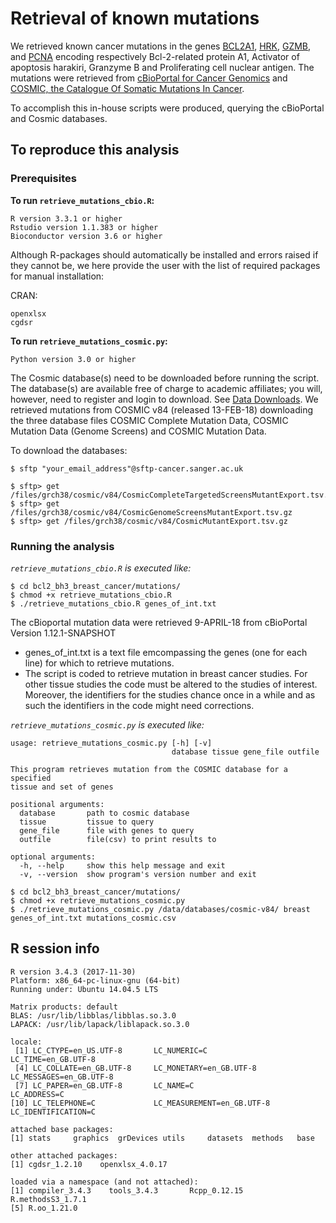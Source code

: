 # Retrieval of known mutations

We retrieved known cancer mutations in the genes [BCL2A1](http://www.uniprot.org/uniprot/Q16548), [HRK](http://www.uniprot.org/uniprot/O00198), [GZMB](http://www.uniprot.org/uniprot/P10144), and [PCNA](http://www.uniprot.org/uniprot/P12004) encoding respectively Bcl-2-related protein A1, Activator of apoptosis harakiri, Granzyme B and Proliferating cell nuclear antigen.
The mutations were retrieved from [cBioPortal for Cancer Genomics](http://www.cbioportal.org) and [COSMIC, the Catalogue Of Somatic Mutations In Cancer](http://cancer.sanger.ac.uk/cosmic).

To accomplish this in-house scripts were produced, querying the cBioPortal and Cosmic databases. 

## To reproduce this analysis

### Prerequisites

**To run ```retrieve_mutations_cbio.R```:**

```
R version 3.3.1 or higher
Rstudio version 1.1.383 or higher        
Bioconductor version 3.6 or higher
```
Although R-packages should automatically be installed and errors raised if they cannot be, we here provide the user with the list of required packages for manual installation:

CRAN:
```
openxlsx
cgdsr
```

**To run ```retrieve_mutations_cosmic.py```:**

```
Python version 3.0 or higher
```

The Cosmic database(s) need to be downloaded before running the script. The database(s) are available free of charge to academic affiliates; you will, however, need to register and login to download. See [Data Downloads](http://cancer.sanger.ac.uk/cosmic/download).
We retrieved mutations from COSMIC v84 (released 13-FEB-18) downloading the three database files COSMIC Complete Mutation Data, COSMIC Mutation Data (Genome Screens) and COSMIC Mutation Data.

To download the databases:
```
$ sftp "your_email_address"@sftp-cancer.sanger.ac.uk

$ sftp> get /files/grch38/cosmic/v84/CosmicCompleteTargetedScreensMutantExport.tsv.gz
$ sftp> get /files/grch38/cosmic/v84/CosmicGenomeScreensMutantExport.tsv.gz
$ sftp> get /files/grch38/cosmic/v84/CosmicMutantExport.tsv.gz
```


### Running the analysis

*```retrieve_mutations_cbio.R``` is executed like:*

```
$ cd bcl2_bh3_breast_cancer/mutations/
$ chmod +x retrieve_mutations_cbio.R
$ ./retrieve_mutations_cbio.R genes_of_int.txt

```
The cBioportal mutation data were retrieved 9-APRIL-18 from cBioPortal Version 1.12.1-SNAPSHOT

* genes_of_int.txt is a text file emcompassing the genes (one for each line) for which to retrieve mutations.
* The script is coded to retrieve mutation in breast cancer studies. For other tissue studies the code must be altered to the studies of interest. Moreover, the identifiers for the studies chance once in a while and as such the identifiers in the code might need corrections. 

*```retrieve_mutations_cosmic.py``` is executed like:*

```
usage: retrieve_mutations_cosmic.py [-h] [-v]
                                    database tissue gene_file outfile

This program retrieves mutation from the COSMIC database for a specified
tissue and set of genes

positional arguments:
  database       path to cosmic database
  tissue         tissue to query
  gene_file      file with genes to query
  outfile        file(csv) to print results to

optional arguments:
  -h, --help     show this help message and exit
  -v, --version  show program's version number and exit
```

```
$ cd bcl2_bh3_breast_cancer/mutations/
$ chmod +x retrieve_mutations_cosmic.py
$ ./retrieve_mutations_cosmic.py /data/databases/cosmic-v84/ breast genes_of_int.txt mutations_cosmic.csv
```

## R session info

```
R version 3.4.3 (2017-11-30)
Platform: x86_64-pc-linux-gnu (64-bit)
Running under: Ubuntu 14.04.5 LTS

Matrix products: default
BLAS: /usr/lib/libblas/libblas.so.3.0
LAPACK: /usr/lib/lapack/liblapack.so.3.0

locale:
 [1] LC_CTYPE=en_US.UTF-8       LC_NUMERIC=C               LC_TIME=en_GB.UTF-8       
 [4] LC_COLLATE=en_GB.UTF-8     LC_MONETARY=en_GB.UTF-8    LC_MESSAGES=en_GB.UTF-8   
 [7] LC_PAPER=en_GB.UTF-8       LC_NAME=C                  LC_ADDRESS=C              
[10] LC_TELEPHONE=C             LC_MEASUREMENT=en_GB.UTF-8 LC_IDENTIFICATION=C       

attached base packages:
[1] stats     graphics  grDevices utils     datasets  methods   base     

other attached packages:
[1] cgdsr_1.2.10    openxlsx_4.0.17

loaded via a namespace (and not attached):
[1] compiler_3.4.3    tools_3.4.3       Rcpp_0.12.15      R.methodsS3_1.7.1
[5] R.oo_1.21.0 
```
